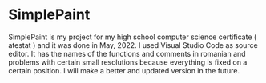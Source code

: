# SimplePaint
SimplePaint is my project for my high school computer science certificate ( atestat ) and it was done in May, 2022. I used Visual Studio Code as source editor.
It has the names of the functions and comments in romanian and problems with certain small resolutions because everything is fixed on a certain position.
I will make a better and updated version in the future.
